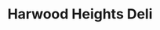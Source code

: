 ---
title: "Harwood Heights Deli"
url: /harwood-heights/harwood-heights-deli/
shop: Gemüse & Obst
---